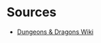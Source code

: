 # Sources

- [Dungeons & Dragons Wiki](https://dungeonsdragons.fandom.com/wiki/Dungeons_and_Dragons_Wiki)
